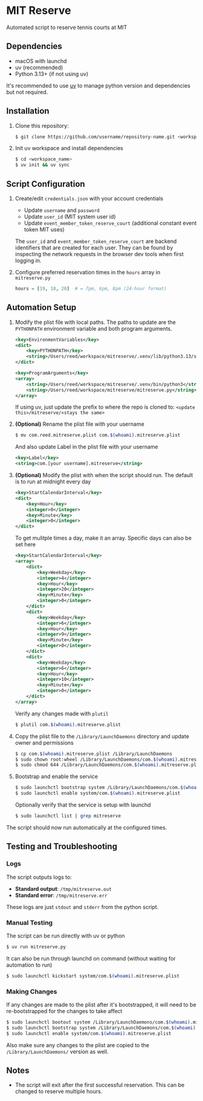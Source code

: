 # MIT Reserve

Automated script to reserve tennis courts at MIT


## Dependencies

- macOS with launchd
- uv (recommended)
- Python 3.13+ (if not using uv)

It's recommended to use [uv](https://docs.astral.sh/uv/) to manage python version and dependencies but not required. 


## Installation

1. Clone this repository:
   ```bash
   $ git clone https://github.com/username/repository-name.git <workspace_name>
   ```

2. Init uv workspace and install dependencies
    ```bash
    $ cd <workspace_name>
    $ uv init && uv sync
    ```

## Script Configuration

1. Create/edit `credentials.json` with your account credentials
   - Update `username` and `password`
   - Update `user_id` (MIT system user id)
   - Update `event_member_token_reserve_court` (additional constant event token MIT uses)

    The `user_id` and `event_member_token_reserve_court` are backend identifiers that are created for each user. They can be found by inspecting the network requests in the browser dev tools when first logging in.

2. Configure preferred reservation times in the `hours` array in `mitreserve.py`
   ```python
   hours = [19, 18, 20]  # = 7pm, 6pm, 8pm (24-hour format)
   ```

## Automation Setup
1. Modify the plist file with local paths. The paths to update are the `PYTHONPATH` environment variable and both program arguments. 
    ```xml
    <key>EnvironmentVariables</key>
    <dict>
        <key>PYTHONPATH</key>
        <string>/Users/reed/workspace/mitreserve/.venv/lib/python3.13/site-packages</string>
    </dict>

    <key>ProgramArguments</key>
    <array>
        <string>/Users/reed/workspace/mitreserve/.venv/bin/python3</string>
        <string>/Users/reed/workspace/mitreserve/mitreserve.py</string>
    </array>
    ```

    If using uv, just update the prefix to where the repo is cloned to: `<update this>/mitreserve/<stays the same>`

2. **(Optional)** Rename the plist file with your username
    ```bash
    $ mv com.reed.mitreserve.plist com.$(whoami).mitreserve.plist
    ```
    And also update Label in the plist file with your username
    ```xml
    <key>Label</key>
    <string>com.[your username].mitreserve</string>
    ```


3. **(Optional)** Modify the plist with when the script should run. The default is to run at midnight every day
    ```xml
    <key>StartCalendarInterval</key>
    <dict>
        <key>Hour</key>
        <integer>0</integer>
        <key>Minute</key>
        <integer>0</integer>
    </dict>
    ```

    To get mulitple times a day, make it an array. Specific days can also be set here
    ```xml
    <key>StartCalendarInterval</key>
    <array>
        <dict>
            <key>Weekday</key>
            <integer>4</integer>
            <key>Hour</key>
            <integer>20</integer>
            <key>Minute</key>
            <integer>0</integer>
        </dict>
        <dict>
            <key>Weekday</key>
            <integer>6</integer>
            <key>Hour</key>
            <integer>9</integer>
            <key>Minute</key>
            <integer>0</integer>
        </dict>
        <dict>
            <key>Weekday</key>
            <integer>6</integer>
            <key>Hour</key>
            <integer>10</integer>
            <key>Minute</key>
            <integer>0</integer>
        </dict>
    </array>
    ```

    Verify any changes made with `plutil`
    ```bash
    $ plutil com.$(whoami).mitreserve.plist
    ```

4. Copy the plist file to the `/Library/LaunchDaemons` directory and update owner and permissions
    ```bash
    $ cp com.$(whoami).mitreserve.plist /Library/LaunchDaemons
    $ sudo chown root:wheel /Library/LaunchDaemons/com.$(whoami).mitreserve.plist
    $ sudo chmod 644 /Library/LaunchDaemons/com.$(whoami).mitreserve.plist
    ```

5. Bootstrap and enable the service
    ```bash
    $ sudo launchctl bootstrap system /Library/LaunchDaemons/com.$(whoami).mitreserve.plist
    $ sudo launchctl enable system/com.$(whoami).mitreserve.plist
    ```

    Optionally verify that the service is setup with launchd

    ```bash
    $ sudo launchctl list | grep mitreserve
    ```

The script should now run automatically at the configured times.

## Testing and Troubleshooting

### Logs

The script outputs logs to:
- **Standard output**: `/tmp/mitreserve.out`
- **Standard error**: `/tmp/mitreserve.err`

These logs are just `stdout` and `stderr` from the python script. 

### Manual Testing
The script can be run directly with uv or python
```bash
$ uv run mitreserve.py
```

It can also be run through launchd on command (without waiting for automation to run)
```bash
$ sudo launchctl kickstart system/com.$(whoami).mitreserve.plist
```

### Making Changes
If any changes are made to the plist after it's bootstrapped, it will need to be re-bootstrapped for the changes to take affect
```bash
$ sudo launchctl bootout system /Library/LaunchDaemons/com.$(whoami).mitreserve.plist
$ sudo launchctl bootstrap system /Library/LaunchDaemons/com.$(whoami).mitreserve.plist
$ sudo launchctl enable system/com.$(whoami).mitreserve.plist
```

Also make sure any changes to the plist are copied to the `/Library/LaunchDaemons/` version as well.

## Notes

- The script will exit after the first successful reservation. This can be changed to reserve multiple hours.